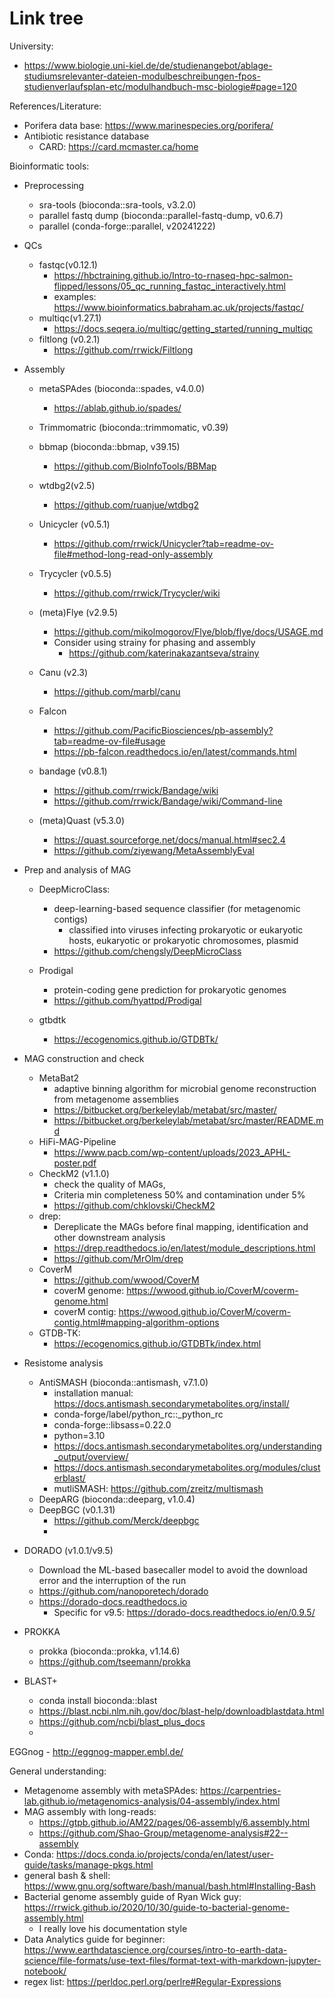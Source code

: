# Link tree

University:
- https://www.biologie.uni-kiel.de/de/studienangebot/ablage-studiumsrelevanter-dateien-modulbeschreibungen-fpos-studienverlaufsplan-etc/modulhandbuch-msc-biologie#page=120

References/Literature:
- Porifera data base: https://www.marinespecies.org/porifera/
- Antibiotic resistance database 
    - CARD: https://card.mcmaster.ca/home


Bioinformatic tools:
- Preprocessing
    - sra-tools (bioconda::sra-tools, v3.2.0)
    - parallel fastq dump (bioconda::parallel-fastq-dump, v0.6.7)
    - parallel (conda-forge::parallel, v20241222)

- QCs
    - fastqc(v0.12.1)
        - https://hbctraining.github.io/Intro-to-rnaseq-hpc-salmon-flipped/lessons/05_qc_running_fastqc_interactively.html
        - examples: https://www.bioinformatics.babraham.ac.uk/projects/fastqc/
    - multiqc(v1.27.1)
        - https://docs.seqera.io/multiqc/getting_started/running_multiqc    
    - filtlong (v0.2.1)
        -  https://github.com/rrwick/Filtlong

- Assembly
    - metaSPAdes (bioconda::spades, v4.0.0)
        - https://ablab.github.io/spades/
    
    - Trimmomatric (bioconda::trimmomatic, v0.39)
    - bbmap (bioconda::bbmap, v39.15)
        - https://github.com/BioInfoTools/BBMap

    - wtdbg2(v2.5)
        - https://github.com/ruanjue/wtdbg2
    - Unicycler (v0.5.1)
        - https://github.com/rrwick/Unicycler?tab=readme-ov-file#method-long-read-only-assembly
    - Trycycler (v0.5.5)
        - https://github.com/rrwick/Trycycler/wiki
    - (meta)Flye (v2.9.5)
        - https://github.com/mikolmogorov/Flye/blob/flye/docs/USAGE.md
        - Consider using strainy for phasing and assembly
            - https://github.com/katerinakazantseva/strainy
    - Canu (v2.3)
        - https://github.com/marbl/canu
    - Falcon 
        - https://github.com/PacificBiosciences/pb-assembly?tab=readme-ov-file#usage
        - https://pb-falcon.readthedocs.io/en/latest/commands.html
        
    - bandage (v0.8.1)
        - https://github.com/rrwick/Bandage/wiki
        - https://github.com/rrwick/Bandage/wiki/Command-line
    - (meta)Quast (v5.3.0)
        - https://quast.sourceforge.net/docs/manual.html#sec2.4
        - https://github.com/ziyewang/MetaAssemblyEval


- Prep and analysis of MAG
    - DeepMicroClass: 
        - deep-learning-based sequence classifier (for metagenomic contigs)        
            - classified into viruses infecting prokaryotic or eukaryotic hosts, eukaryotic or prokaryotic chromosomes, plasmid
        - https://github.com/chengsly/DeepMicroClass

    - Prodigal
        - protein-coding gene prediction for prokaryotic genomes
        - https://github.com/hyattpd/Prodigal

    - gtbdtk
        - https://ecogenomics.github.io/GTDBTk/

- MAG construction and check
    - MetaBat2
        - adaptive binning algorithm for microbial genome reconstruction from metagenome assemblies 
        - https://bitbucket.org/berkeleylab/metabat/src/master/
        - https://bitbucket.org/berkeleylab/metabat/src/master/README.md
    - HiFi-MAG-Pipeline 
        - https://www.pacb.com/wp-content/uploads/2023_APHL-poster.pdf
    - CheckM2 (v1.1.0)
        - check the quality of MAGs, 
        - Criteria min completeness 50% and contamination under 5%
        - https://github.com/chklovski/CheckM2
    - drep:
        - Dereplicate the MAGs before final mapping, identification and other downstream analysis
        - https://drep.readthedocs.io/en/latest/module_descriptions.html
        - https://github.com/MrOlm/drep
    - CoverM
        - https://github.com/wwood/CoverM
        - coverM genome: https://wwood.github.io/CoverM/coverm-genome.html
        - coverM contig: https://wwood.github.io/CoverM/coverm-contig.html#mapping-algorithm-options
    - GTDB-TK:
        - https://ecogenomics.github.io/GTDBTk/index.html

- Resistome analysis
    - AntiSMASH (bioconda::antismash, v7.1.0)
        - installation manual: https://docs.antismash.secondarymetabolites.org/install/
        - conda-forge/label/python_rc::_python_rc
        - conda-forge::libsass=0.22.0
        - python=3.10
        - https://docs.antismash.secondarymetabolites.org/understanding_output/overview/
        - https://docs.antismash.secondarymetabolites.org/modules/clusterblast/
        - mutliSMASH: https://github.com/zreitz/multismash
    - DeepARG (bioconda::deeparg, v1.0.4)
    - DeepBGC (v0.1.31)
        - https://github.com/Merck/deepbgc
        - 

- DORADO (v1.0.1/v9.5)
    - Download the ML-based basecaller model to avoid the download error and the interruption of the run
    - https://github.com/nanoporetech/dorado
    - https://dorado-docs.readthedocs.io
        - Specific for v9.5: https://dorado-docs.readthedocs.io/en/0.9.5/
    

- PROKKA
    - prokka (bioconda::prokka, v1.14.6)
    - https://github.com/tseemann/prokka

- BLAST+
    - conda install bioconda::blast
    - https://blast.ncbi.nlm.nih.gov/doc/blast-help/downloadblastdata.html
    - https://github.com/ncbi/blast_plus_docs
    - 
    

EGGnog
    - http://eggnog-mapper.embl.de/


General understanding:
- Metagenome assembly with metaSPAdes: https://carpentries-lab.github.io/metagenomics-analysis/04-assembly/index.html
- MAG assembly with long-reads: 
    - https://gtpb.github.io/AM22/pages/06-assembly/6.assembly.html
    - https://github.com/Shao-Group/metagenome-analysis#22--assembly
- Conda: https://docs.conda.io/projects/conda/en/latest/user-guide/tasks/manage-pkgs.html
- general bash & shell: https://www.gnu.org/software/bash/manual/bash.html#Installing-Bash
- Bacterial genome assembly guide of Ryan Wick guy: https://rrwick.github.io/2020/10/30/guide-to-bacterial-genome-assembly.html
    - I really love his documentation style
- Data Analytics guide for beginner: https://www.earthdatascience.org/courses/intro-to-earth-data-science/file-formats/use-text-files/format-text-with-markdown-jupyter-notebook/
- regex list: https://perldoc.perl.org/perlre#Regular-Expressions
